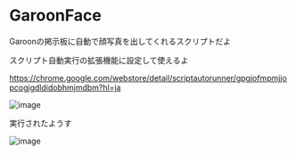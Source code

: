 # GaroonFace

Garoonの掲示板に自動で顔写真を出してくれるスクリプトだよ

スクリプト自動実行の拡張機能に設定して使えるよ

https://chrome.google.com/webstore/detail/scriptautorunner/gpgjofmpmjjopcogjgdldidobhmjmdbm?hl=ja

![image](https://cloud.githubusercontent.com/assets/4201520/22641992/3d558e36-ec9c-11e6-8fa4-327b55e43776.png)

実行されたようす

![image](https://cloud.githubusercontent.com/assets/4201520/22642070/85a117fa-ec9c-11e6-89b2-9d9b3a2b3011.png)
